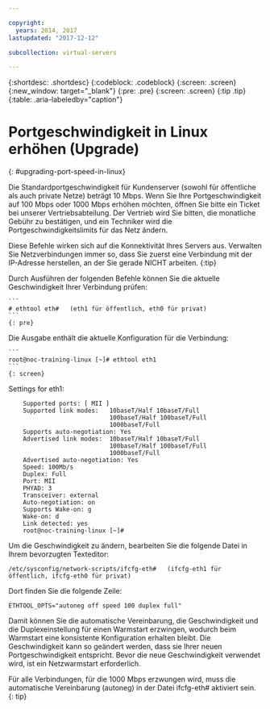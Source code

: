 ```yaml
---

copyright:
  years: 2014, 2017
lastupdated: "2017-12-12"

subcollection: virtual-servers

---
```


{:shortdesc: .shortdesc}
{:codeblock: .codeblock}
{:screen: .screen}
{:new_window: target="_blank"}
{:pre: .pre}
{:screen: .screen}
{:tip .tip}
{:table: .aria-labeledby="caption"}

# Portgeschwindigkeit in Linux erhöhen (Upgrade)
{: #upgrading-port-speed-in-linux}

Die Standardportgeschwindigkeit für Kundenserver (sowohl für öffentliche als auch private Netze) beträgt 10 Mbps. Wenn Sie Ihre Portgeschwindigkeit auf 100 Mbps oder 1000 Mbps erhöhen möchten, öffnen Sie bitte ein Ticket bei unserer Vertriebsabteilung. Der Vertrieb wird Sie bitten, die monatliche Gebühr zu bestätigen, und ein Techniker wird die Portgeschwindigkeitslimits für das Netz ändern.

Diese Befehle wirken sich auf die Konnektivität Ihres Servers aus. Verwalten Sie Netzverbindungen immer so, dass Sie zuerst eine Verbindung mit der IP-Adresse herstellen, an der Sie gerade NICHT arbeiten.
{:tip}

Durch Ausführen der folgenden Befehle können Sie die aktuelle Geschwindigkeit Ihrer Verbindung prüfen:

    ```
    # ethtool eth#   (eth1 für öffentlich, eth0 für privat)
    ```
    {: pre}

Die Ausgabe enthält die aktuelle Konfiguration für die Verbindung:

    ```
    root@noc-training-linux [~]# ethtool eth1
    ```
    {: screen}

Settings for eth1:

        Supported ports: [ MII ]
        Supported link modes:   10baseT/Half 10baseT/Full
                                100baseT/Half 100baseT/Full
                                1000baseT/Full
        Supports auto-negotiation: Yes
        Advertised link modes:  10baseT/Half 10baseT/Full
                                100baseT/Half 100baseT/Full
                                1000baseT/Full
        Advertised auto-negotiation: Yes
        Speed: 100Mb/s
        Duplex: Full
        Port: MII
        PHYAD: 3
        Transceiver: external
        Auto-negotiation: on
        Supports Wake-on: g
        Wake-on: d
        Link detected: yes
        root@noc-training-linux [~]#

Um die Geschwindigkeit zu ändern, bearbeiten Sie die folgende Datei in Ihrem bevorzugten Texteditor:

    /etc/sysconfig/network-scripts/ifcfg-eth#   (ifcfg-eth1 für öffentlich, ifcfg-eth0 für privat)

Dort finden Sie die folgende Zeile:

    ETHTOOL_OPTS="autoneg off speed 100 duplex full"

Damit können Sie die automatische Vereinbarung, die Geschwindigkeit und die Duplexeinstellung für einen Warmstart erzwingen, wodurch beim Warmstart eine konsistente Konfiguration erhalten bleibt.
Die Geschwindigkeit kann so geändert werden, dass sie Ihrer neuen Portgeschwindigkeit entspricht. Bevor die neue Geschwindigkeit verwendet wird, ist ein Netzwarmstart erforderlich.

Für alle Verbindungen, für die 1000 Mbps erzwungen wird, muss die automatische Vereinbarung (autoneg) in der Datei ifcfg-eth# aktiviert sein.
{: tip}
